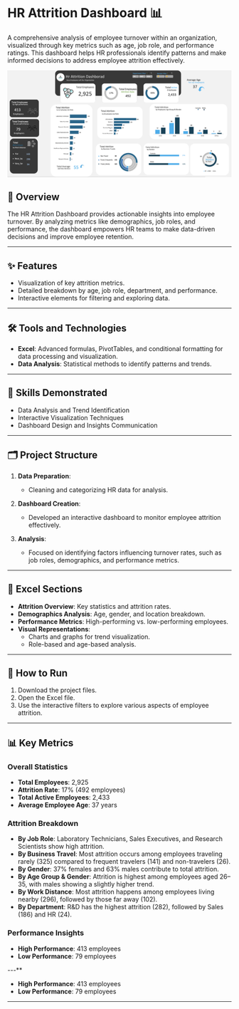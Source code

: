 # HR Attrition Dashboard 📊  
A comprehensive analysis of employee turnover within an organization, visualized through key metrics such as age, job role, and performance ratings. This dashboard helps HR professionals identify patterns and make informed decisions to address employee attrition effectively.

<img src="HR Dashboard.png" alt="HR Dashboard" width="600"/>

## 🌟 **Overview**  
The HR Attrition Dashboard provides actionable insights into employee turnover. By analyzing metrics like demographics, job roles, and performance, the dashboard empowers HR teams to make data-driven decisions and improve employee retention.

---

## ✨ **Features**  
- Visualization of key attrition metrics.  
- Detailed breakdown by age, job role, department, and performance.  
- Interactive elements for filtering and exploring data.  

---

## 🛠️ **Tools and Technologies**  
- **Excel**: Advanced formulas, PivotTables, and conditional formatting for data processing and visualization.  
- **Data Analysis**: Statistical methods to identify patterns and trends.  

---

## 🧩 **Skills Demonstrated**  
- Data Analysis and Trend Identification  
- Interactive Visualization Techniques  
- Dashboard Design and Insights Communication  

---

## 🗂️ **Project Structure**  
1. **Data Preparation**:  
   - Cleaning and categorizing HR data for analysis.  

2. **Dashboard Creation**:  
   - Developed an interactive dashboard to monitor employee attrition effectively.  

3. **Analysis**:  
   - Focused on identifying factors influencing turnover rates, such as job roles, demographics, and performance metrics.

---

## 📌 **Excel Sections**  
- **Attrition Overview**: Key statistics and attrition rates.  
- **Demographics Analysis**: Age, gender, and location breakdown.  
- **Performance Metrics**: High-performing vs. low-performing employees.  
- **Visual Representations**:  
  - Charts and graphs for trend visualization.  
  - Role-based and age-based analysis.  

---

## 🚀 **How to Run**  
1. Download the project files.  
2. Open the Excel file.  
3. Use the interactive filters to explore various aspects of employee attrition.  

---

## 📊 **Key Metrics**  

### **Overall Statistics**  
- **Total Employees**: 2,925  
- **Attrition Rate**: 17% (492 employees)  
- **Total Active Employees**: 2,433  
- **Average Employee Age**: 37 years  

### **Attrition Breakdown**

- **By Job Role**: Laboratory Technicians, Sales Executives, and Research Scientists show high attrition.
- **By Business Travel**: Most attrition occurs among employees traveling rarely (325) compared to frequent travelers (141) and non-travelers (26).
- **By Gender**: 37% females and 63% males contribute to total attrition.
- **By Age Group & Gender**: Attrition is highest among employees aged 26–35, with males showing a slightly higher trend.
- **By Work Distance**: Most attrition happens among employees living nearby (296), followed by those far away (102).
- **By Department**: R&D has the highest attrition (282), followed by Sales (186) and HR (24).

### **Performance Insights**
- **High Performance**: 413 employees
- **Low Performance**: 79 employees

---**  
- **High Performance**: 413 employees  
- **Low Performance**: 79 employees  

---
